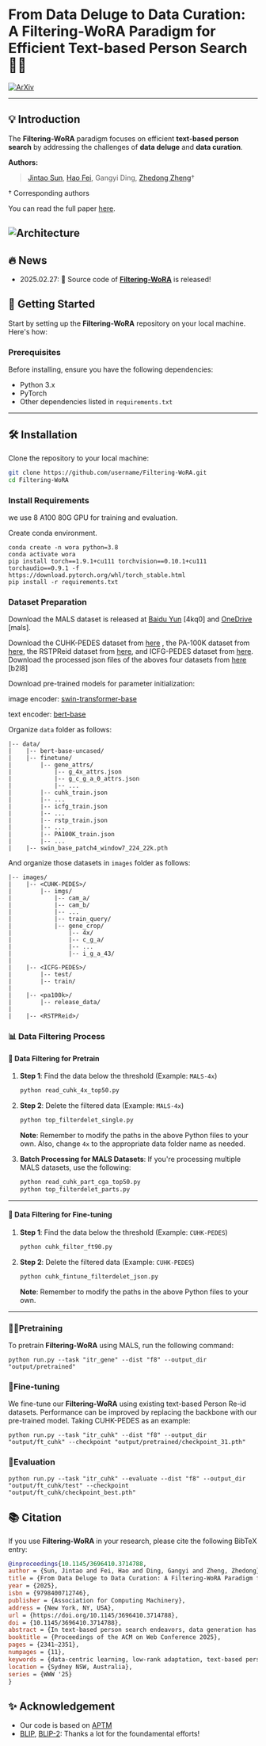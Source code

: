 # From Data Deluge to Data Curation: A Filtering-WoRA Paradigm for Efficient Text-based Person Search 🕵️‍♂️

[![ArXiv](https://img.shields.io/badge/ArXiv-2404.10292-blue)](https://arxiv.org/abs/2404.10292)

---

## 💡 Introduction

The **Filtering-WoRA** paradigm focuses on efficient **text-based person search** by addressing the challenges of **data deluge** and **data curation**. 

**Authors:**
> [Jintao Sun](https://scholar.google.com/citations?hl=zh-CN&user=OhD3pk8AAAAJ), [Hao Fei](https://scholar.google.com/citations?user=YGDX46AAAAAJ), Gangyi Ding, [Zhedong Zheng](https://scholar.google.com/citations?user=XT17oUEAAAAJ)$\dagger$

$\dagger$ Corresponding authors

You can read the full paper [here](https://arxiv.org/abs/2404.10292).

![Architecture](assets/www_arch6.png)
---

## 🔥 News

- 2025.02.27: 🐣 Source code of [**Filtering-WoRA**]([https://arxiv.org/abs/2411.11919](https://github.com/JT-Sun/Filtering-WoRA)) is released!

## 🚀 Getting Started

Start by setting up the **Filtering-WoRA** repository on your local machine. Here's how:

### Prerequisites
Before installing, ensure you have the following dependencies:
- Python 3.x
- PyTorch
- Other dependencies listed in `requirements.txt`

---

## 🛠️ Installation

Clone the repository to your local machine:

```bash
git clone https://github.com/username/Filtering-WoRA.git
cd Filtering-WoRA
```

### Install Requirements

we use 8 A100 80G GPU for training and evaluation.

Create conda environment.

```
conda create -n wora python=3.8
conda activate wora
pip install torch==1.9.1+cu111 torchvision==0.10.1+cu111 torchaudio==0.9.1 -f https://download.pytorch.org/whl/torch_stable.html
pip install -r requirements.txt
```

### Dataset Preparation

Download the MALS dataset is released at [Baidu Yun](https://pan.baidu.com/s/1HMvNIIFlquI2w0R6f0G7Dg) [4kq0] and [OneDrive](https://1drv.ms/f/s!Ak2z-VJ5LcCvgdZGSTJbaHOMMFZi9A?e=gCBnv0) [mals].

Download the CUHK-PEDES dataset from [here](https://github.com/ShuangLI59/Person-Search-with-Natural-Language-Description) , the PA-100K dataset from [here](https://github.com/xh-liu/HydraPlus-Net), the RSTPReid dataset from [here](https://github.com/NjtechCVLab/RSTPReid-Dataset), and ICFG-PEDES dataset from [here](https://github.com/zifyloo/SSAN). Download the processed json files of the aboves four datasets from [here](https://pan.baidu.com/s/1oAkenOKaVEYWpNh2hznkGA) [b2l8]

Download pre-trained models for parameter initialization:

image encoder: [swin-transformer-base](https://github.com/SwinTransformer/storage/releases/download/v1.0.0/swin_base_patch4_window7_224_22k.pth)

text encoder: [bert-base](https://huggingface.co/bert-base-uncased/tree/main)

Organize `data` folder as follows:

```
|-- data/
|    |-- bert-base-uncased/
|    |-- finetune/
|        |-- gene_attrs/
|            |-- g_4x_attrs.json
|            |-- g_c_g_a_0_attrs.json
|            |-- ...
|        |-- cuhk_train.json
|        |-- ...
|        |-- icfg_train.json
|        |-- ...
|        |-- rstp_train.json
|        |-- ...
|        |-- PA100K_train.json
|        |-- ...
|    |-- swin_base_patch4_window7_224_22k.pth
```

And organize those datasets in `images` folder as follows:

```
|-- images/
|    |-- <CUHK-PEDES>/
|        |-- imgs/
|            |-- cam_a/
|            |-- cam_b/
|            |-- ...
|            |-- train_query/
|            |-- gene_crop/
|                |-- 4x/
|                |-- c_g_a/
|                |-- ...
|                |-- i_g_a_43/
|
|    |-- <ICFG-PEDES>/
|        |-- test/
|        |-- train/
|
|    |-- <pa100k>/
|        |-- release_data/
|
|    |-- <RSTPReid>/
```

### 📊 Data Filtering Process

#### 🧹 **Data Filtering for Pretrain**

1. **Step 1**: Find the data below the threshold (Example: `MALS-4x`)
    ```bash
    python read_cuhk_4x_top50.py
    ```

2. **Step 2**: Delete the filtered data (Example: `MALS-4x`)
    ```bash
    python top_filterdelet_single.py
    ```

    **Note**: Remember to modify the paths in the above Python files to your own. Also, change `4x` to the appropriate data folder name as needed.

3. **Batch Processing for MALS Datasets**:
    If you're processing multiple MALS datasets, use the following:
    ```bash
    python read_cuhk_part_cga_top50.py
    python top_filterdelet_parts.py
    ```

---

#### 🧹 **Data Filtering for Fine-tuning**

1. **Step 1**: Find the data below the threshold (Example: `CUHK-PEDES`)
    ```bash
    python cuhk_filter_ft90.py
    ```

2. **Step 2**: Delete the filtered data (Example: `CUHK-PEDES`)
    ```bash
    python cuhk_fintune_filterdelet_json.py
    ```

    **Note**: Remember to modify the paths in the above Python files to your own.

---

### 🏋️‍♂️Pretraining
To pretrain **Filtering-WoRA** using MALS, run the following command:

```
python run.py --task "itr_gene" --dist "f8" --output_dir "output/pretrained"
```

### 🔄Fine-tuning
We fine-tune our **Filtering-WoRA** using existing text-based Person Re-id datasets. Performance can be improved by replacing the backbone with our pre-trained model. Taking CUHK-PEDES as an example:

```
python run.py --task "itr_cuhk" --dist "f8" --output_dir "output/ft_cuhk" --checkpoint "output/pretrained/checkpoint_31.pth"
```

### 📝Evaluation

```
python run.py --task "itr_cuhk" --evaluate --dist "f8" --output_dir "output/ft_cuhk/test" --checkpoint "output/ft_cuhk/checkpoint_best.pth"
```

## 📚 Citation

If you use **Filtering-WoRA** in your research, please cite the following BibTeX entry:

```bibtex
@inproceedings{10.1145/3696410.3714788,
author = {Sun, Jintao and Fei, Hao and Ding, Gangyi and Zheng, Zhedong},
title = {From Data Deluge to Data Curation: A Filtering-WoRA Paradigm for Efficient Text-based Person Search},
year = {2025},
isbn = {9798400712746},
publisher = {Association for Computing Machinery},
address = {New York, NY, USA},
url = {https://doi.org/10.1145/3696410.3714788},
doi = {10.1145/3696410.3714788},
abstract = {In text-based person search endeavors, data generation has emerged as a prevailing practice, addressing concerns over privacy preservation and the arduous task of manual annotation. Although the number of synthesized data can be infinite in theory, the scientific conundrum persists that how much generated data optimally fuels subsequent model training. We observe that only a subset of the data in these constructed datasets plays a decisive role. Therefore, we introduce a new Filtering-WoRA paradigm, which contains a filtering algorithm to identify this crucial data subset and WoRA (Weighted Low-Rank Adaptation) learning strategy for light fine-tuning. The filtering algorithm is based on the cross-modality relevance to remove the lots of coarse matching synthesis pairs. As the number of data decreases, we do not need to fine-tune the entire model. Therefore, we propose a WoRA learning strategy to efficiently update a minimal portion of model parameters. WoRA streamlines the learning process, enabling heightened efficiency in extracting knowledge from fewer, yet potent, data instances. Extensive experimentation validates the efficacy of pretraining, where our model achieves advanced and efficient retrieval performance on challenging real-world benchmarks. Notably, on the CUHK-PEDES dataset, we have achieved a competitive mAP of 67.02\% while reducing model training time by 19.82\%.},
booktitle = {Proceedings of the ACM on Web Conference 2025},
pages = {2341–2351},
numpages = {11},
keywords = {data-centric learning, low-rank adaptation, text-based person search, visual-language pre-training},
location = {Sydney NSW, Australia},
series = {WWW '25}
}
```
## ✨ Acknowledgement
- Our code is based on [APTM](https://github.com/Shuyu-XJTU/APTM/tree/main)
- [BLIP](https://github.com/salesforce/BLIP), [BLIP-2](https://github.com/salesforce/LAVIS): Thanks a lot for the foundamental efforts!
